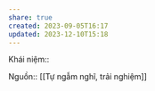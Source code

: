 ```yaml
---
share: true
created: 2023-09-05T16:17
updated: 2023-12-10T15:18
---
```

Khái niệm:: 

Nguồn:: [[Tự ngẫm nghĩ, trải nghiệm]]